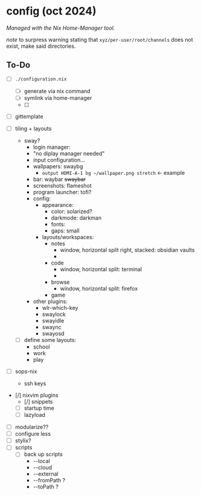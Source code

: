 # config (oct 2024)
*Managed with the Nix Home-Manager tool.*

*note* to surpress warning stating that `xyz/per-user/root/channels` does not exist, make said directories.

## To-Do
- [ ] `./configuration.nix`
    - [ ] generate via nix command
    - [ ] symlink via home-manager
    - [ ]
- [ ] gittemplate
- [ ] tiling + layouts
    - sway?
        - login manager:
        - "no diplay manager needed"
        - input configuration...
        - wallpapers: swaybg
            - `output HDMI-A-1 bg ~/wallpaper.png stretch` <- example
        - bar: waybar ~~swaybar~~
        - screenshots: flameshot
        - program launcher: tofi?
        - config:
            - appearance:
                - color: solarized?
                - darkmode: darkman
                - fonts:
                - gaps: small
            - layouts/workspaces:
                - notes
                    - window, horizontal split right, stacked: obsidian vaults
                    -
                - code
                    - window, horizontal split: terminal
                    -
                - browse
                    - window, horizontal split: firefox
                - game
        - other plugins:
            - wlr-which-key
            - swaylock
            - swayidle
            - swaync
            - swayosd


    - [ ] define some layouts:
        - school
        - work
        - play
- [ ] sops-nix
    - ssh keys
- [/] nixvim plugins
    - [/] snippets
    - [ ] startup time
    - [ ] lazyload
- [ ] modularize??
- [ ] configure less
- [ ] stylix?
- [ ] scripts
    - [ ] back up scripts
        - --local
        - --cloud
        - --external
        - --fromPath    ?
        - --toPath      ?
